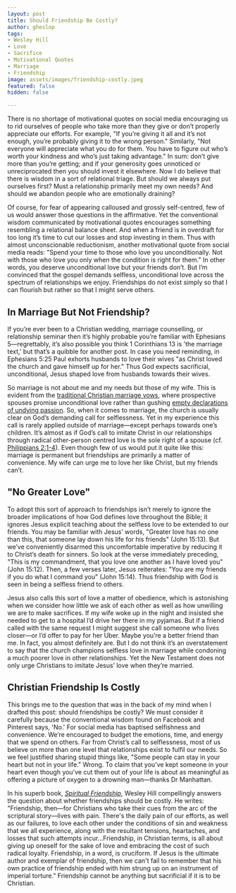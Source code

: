 ```yaml
---
layout: post
title: Should Friendship Be Costly?
author: gheslop
tags:
- Wesley Hill
- Love
- Sacrifice
- Motivational Quotes
- Marriage
- Friendship
image: assets/images/friendship-costly.jpeg
featured: false
hidden: false

---
```

There is no shortage of motivational quotes on social media encouraging us to rid ourselves of people who take more than they give or don’t properly appreciate our efforts. For example, "If you’re giving it all and it’s not enough, you’re probably giving it to the wrong person." Similarly, "Not everyone will appreciate what you do for them. You have to figure out who’s worth your kindness and who’s just taking advantage." In sum: don’t give more than you’re getting; and if your generosity goes unnoticed or unreciprocated then you should invest it elsewhere. Now I do believe that there is wisdom in a sort of relational triage. But should we always put ourselves first? Must a relationship primarily meet my own needs? And should we abandon people who are emotionally draining?

Of course, for fear of appearing calloused and grossly self-centred, few of us would answer those questions in the affirmative. Yet the conventional wisdom communicated by motivational quotes encourages something resembling a relational balance sheet. And when a friend is in overdraft for too long it’s time to cut our losses and stop investing in them. Thus with almost unconscionable reductionism, another motivational quote from social media reads: "Spend your time to those who love you unconditionally. Not with those who love you only when the condition is right for them." In other words, you deserve unconditional love but your friends don’t. But I’m convinced that the gospel demands selfless, unconditional love across the spectrum of relationships we enjoy. Friendships do not exist simply so that I can flourish but rather so that I might serve others.

## In Marriage But Not Friendship?

If you’re ever been to a Christian wedding, marriage counselling, or relationship seminar then it’s highly probable you’re familiar with Ephesians 5—regrettably, it’s also possible you think 1 Corinthians 13 is 'the marriage text,' but that’s a quibble for another post. In case you need reminding, in Ephesians 5:25 Paul exhorts husbands to love their wives "as Christ loved the church and gave himself up for her." Thus God expects sacrificial, unconditional, Jesus shaped love from husbands towards their wives.

So marriage is not about me and my needs but those of my wife. This is evident from the [traditional Christian marriage vows](https://rekindle.co.za/content/2021-06-09-friendship-forsaking-all-others '"Forsaking All Others"'), where prospective spouses promise unconditional love rather than gushing [empty declarations of undying passion](https://rekindle.co.za/content/2020-08-14-friederich-nietzsche "Nietzsche On Love"). So, when it comes to marriage, the church is usually clear on God’s demanding call for selflessness. Yet in my experience this call is rarely applied outside of marriage—except perhaps towards one’s children. It’s almost as if God’s call to imitate Christ in our relationships through radical other-person centred love is the sole right of a spouse (cf. [Philippians 2:1-4](https://rekindle.co.za/content/2020-07-27-philippians-2-1-4-devotional "Philippians 2:1-4 Devotional")). Even though few of us would put it quite like this: marriage is permanent but friendships are primarily a matter of convenience. My wife can urge me to love her like Christ, but my friends can’t.

## "No Greater Love"

To adopt this sort of approach to friendships isn’t merely to ignore the broader implications of how God defines love throughout the Bible; it ignores Jesus explicit teaching about the selfless love to be extended to our friends. You may be familiar with Jesus’ words, "Greater love has no one than this, that someone lay down his life for his friends" (John 15:13). But we’ve conveniently disarmed this uncomfortable imperative by reducing it to Christ’s death for sinners. So look at the verse immediately preceding, "This is my commandment, that you love one another as I have loved you" (John 15:12). Then, a few verses later, Jesus reiterates: "You are my friends if you do what I command you" (John 15:14). Thus friendship with God is seen in being a selfless friend to others.

Jesus also calls this sort of love a matter of obedience, which is astonishing when we consider how little we ask of each other as well as how unwilling we are to make sacrifices. If my wife woke up in the night and insisted she needed to get to a hospital I’d drive her there in my pyjamas. But if a friend called with the same request I might suggest she call someone who lives closer—or I’d offer to pay for her Uber. Maybe you’re a better friend than me. In fact, you almost definitely are. But I do not think it’s an overstatement to say that the church champions selfless love in marriage while condoning a much poorer love in other relationships. Yet the New Testament does not only urge Christians to imitate Jesus’ love when they’re married.

## Christian Friendship Is Costly

This brings me to the question that was in the back of my mind when I drafted this post: should friendships be costly? We must consider it carefully because the conventional wisdom found on Facebook and Pinterest says, 'No.' For social media has baptised selfishness and convenience. We’re encouraged to budget the emotions, time, and energy that we spend on others. Far from Christ’s call to selflessness, most of us believe on more than one level that relationships exist to fulfil our needs. So we feel justified sharing stupid things like, "Some people can stay in your heart but not in your life." Wrong. To claim that you’ve kept someone in your heart even though you’ve cut them out of your life is about as meaningful as offering a picture of oxygen to a drowning man—thanks Dr Manhattan.

In his superb book, [_Spiritual Friendship_](https://www.amazon.com/Spiritual-Friendship-Finding-Celibate-Christian/dp/1587433494 "Spiritual Friendship By Wesley Hill"), Wesley Hill compellingly answers the question about whether friendships should be costly. He writes: "Friendship, then—for Christians who take their cues from the arc of the scriptural story—lives with pain. There's the daily pain of our efforts, as well as our failures, to love each other under the conditions of sin and weakness that we all experience, along with the resultant tensions, heartaches, and losses that such attempts incur…Friendship, in Christian terms, is all about giving up oneself for the sake of love and embracing the cost of such radical loyalty. Friendship, in a word, is cruciform. If Jesus is the ultimate author and exemplar of friendship, then we can't fail to remember that his own practice of friendship ended with him strung up on an instrument of imperial torture." Friendship cannot be anything but sacrificial if it is to be Christian.